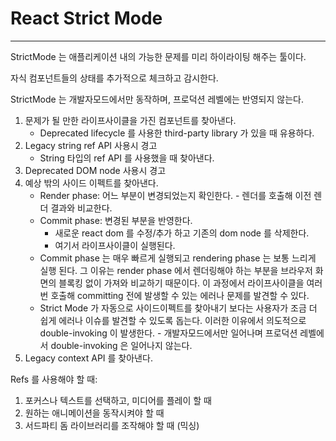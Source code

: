 # React Strict Mode

---

StrictMode 는 애플리케이션 내의 가능한 문제를 미리 하이라이팅 해주는 툴이다.

자식 컴포넌트들의 상태를 추가적으로 체크하고 감시한다.

StrictMode 는 개발자모드에서만 동작하며, 프로덕션 레벨에는 반영되지 않는다.



1. 문제가 될 만한 라이프사이클을 가진 컴포넌트를 찾아낸다.
   - Deprecated lifecycle 를 사용한 third-party library 가 있을 때 유용하다.
2. Legacy string ref API 사용시 경고
   - String 타입의 ref API 를 사용했을 때 찾아낸다.
3. Deprecated DOM node 사용시 경고
4. 예상 밖의 사이드 이펙트를 찾아낸다.
   - Render phase: 어느 부분이 변경되었는지 확인한다. - 렌더를 호출해 이전 렌더 결과와 비교한다.
   - Commit phase: 변경된 부분을 반영한다.
     - 새로운 react dom 를 수정/추가 하고 기존의 dom node 를 삭제한다. 
     - 여기서 라이프사이클이 실행된다.
   - Commit phase 는 매우 빠르게 실행되고 rendering phase 는 보통 느리게 실행 된다. 그 이유는 render phase 에서 렌더링해야 하는 부분을 브라우저 화면의 블록킹 없이 가져와 비교하기 때문이다. 이 과정에서 라이프사이클을 여러번 호출해 committing 전에 발생할 수 있는 에러나 문제를 발견할 수 있다.
   - Strict Mode 가 자동으로 사이드이펙트를 찾아내기 보다는 사용자가 조금 더 쉽게 에러나 이슈를 발견할 수 있도록 돕는다. 이러한 이유에서 의도적으로 double-invoking 이 발생한다. - 개발자모드에서만 일어나며 프로덕션 레벨에서 double-invoking 은 일어나지 않는다.
5. Legacy context API 를 찾아낸다.



Refs 를 사용해야 할 때:

1. 포커스나 텍스트를 선택하고, 미디어를 플레이 할 때
2. 원하는 애니메이션을 동작시켜야 할 때
3. 서드파티 돔 라이브러리를 조작해야 할 때 (믹싱)

